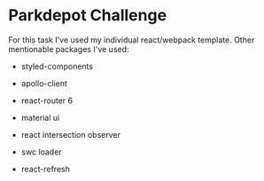 # Parkdepot Challenge

For this task I've used my individual react/webpack template.
Other mentionable packages I've used:

- styled-components
- apollo-client
- react-router 6
- material ui
- react intersection observer

- swc loader
- react-refresh
